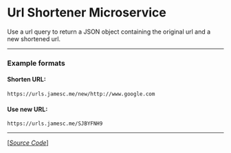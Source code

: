 # Url Shortener Microservice
Use a url query to return a JSON object containing the original url and a new shortened url.
****************
### __Example formats__
#### Shorten URL:
`https://urls.jamesc.me/new/http://www.google.com`
#### Use new URL:
`https://urls.jamesc.me/SJBYFNH9`
****************
[[_Source Code_]](https://github.com/jc190/url-shortener)
